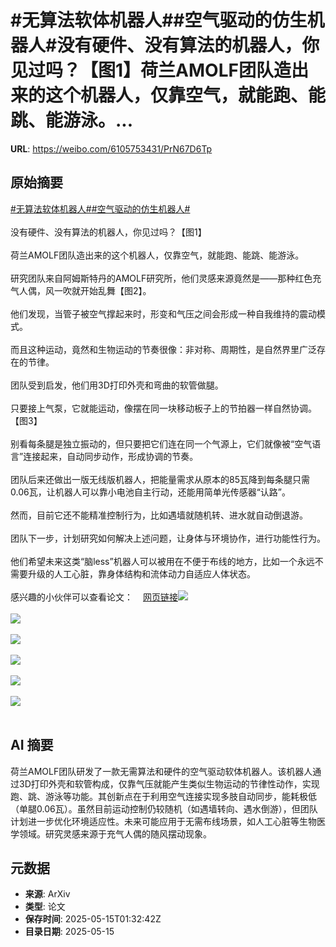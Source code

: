 # #无算法软体机器人##空气驱动的仿生机器人#没有硬件、没有算法的机器人，你见过吗？【图1】荷兰AMOLF团队造出来的这个机器人，仅靠空气，就能跑、能跳、能游泳。...

**URL**: https://weibo.com/6105753431/PrN67D6Tp

## 原始摘要

<a href="https://m.weibo.cn/search?containerid=231522type%3D1%26t%3D10%26q%3D%23%E6%97%A0%E7%AE%97%E6%B3%95%E8%BD%AF%E4%BD%93%E6%9C%BA%E5%99%A8%E4%BA%BA%23&amp;extparam=%23%E6%97%A0%E7%AE%97%E6%B3%95%E8%BD%AF%E4%BD%93%E6%9C%BA%E5%99%A8%E4%BA%BA%23" data-hide=""><span class="surl-text">#无算法软体机器人#</span></a><a href="https://m.weibo.cn/search?containerid=231522type%3D1%26t%3D10%26q%3D%23%E7%A9%BA%E6%B0%94%E9%A9%B1%E5%8A%A8%E7%9A%84%E4%BB%BF%E7%94%9F%E6%9C%BA%E5%99%A8%E4%BA%BA%23&amp;extparam=%23%E7%A9%BA%E6%B0%94%E9%A9%B1%E5%8A%A8%E7%9A%84%E4%BB%BF%E7%94%9F%E6%9C%BA%E5%99%A8%E4%BA%BA%23" data-hide=""><span class="surl-text">#空气驱动的仿生机器人#</span></a><br><br>没有硬件、没有算法的机器人，你见过吗？【图1】<br><br>荷兰AMOLF团队造出来的这个机器人，仅靠空气，就能跑、能跳、能游泳。<br><br>研究团队来自阿姆斯特丹的AMOLF研究所，他们灵感来源竟然是——那种红色充气人偶，风一吹就开始乱舞【图2】。<br><br>他们发现，当管子被空气撑起来时，形变和气压之间会形成一种自我维持的震动模式。<br><br>而且这种运动，竟然和生物运动的节奏很像：非对称、周期性，是自然界里广泛存在的节律。<br><br>团队受到启发，他们用3D打印外壳和弯曲的软管做腿。<br><br>只要接上气泵，它就能运动，像摆在同一块移动板子上的节拍器一样自然协调。【图3】<br><br>别看每条腿是独立振动的，但只要把它们连在同一个气源上，它们就像被“空气语言”连接起来，自动同步动作，形成协调的节奏。<br><br>团队后来还做出一版无线版机器人，把能量需求从原本的85瓦降到每条腿只需0.06瓦，让机器人可以靠小电池自主行动，还能用简单光传感器“认路”。<br><br>然而，目前它还不能精准控制行为，比如遇墙就随机转、进水就自动倒退游。<br><br>团队下一步，计划研究如何解决上述问题，让身体与环境协作，进行功能性行为。<br><br>他们希望未来这类“脑less”机器人可以被用在不便于布线的地方，比如一个永远不需要升级的人工心脏，靠身体结构和流体动力自适应人体状态。<br><br>感兴趣的小伙伴可以查看论文：<a href="https://weibo.cn/sinaurl?u=https%3A%2F%2Fwww.science.org%2Fdoi%2F10.1126%2Fscience.adr3661" data-hide=""><span class="url-icon"><img style="width: 1rem;height: 1rem" src="https://h5.sinaimg.cn/upload/2015/09/25/3/timeline_card_small_web_default.png" referrerpolicy="no-referrer"></span><span class="surl-text">网页链接</span></a><img style="" src="https://tvax2.sinaimg.cn/large/006Fd7o3gy1i1f33jsmsgg30bu06ohdv.gif" referrerpolicy="no-referrer"><br><br><img style="" src="https://tvax4.sinaimg.cn/large/006Fd7o3gy1i1f33kc74pg30bu06oqv5.gif" referrerpolicy="no-referrer"><br><br><img style="" src="https://tvax1.sinaimg.cn/large/006Fd7o3gy1i1f33lfdpzg30bu06ob29.gif" referrerpolicy="no-referrer"><br><br><img style="" src="https://tvax2.sinaimg.cn/large/006Fd7o3gy1i1f33s5jh8g30bu06ob2a.gif" referrerpolicy="no-referrer"><br><br><img style="" src="https://tvax3.sinaimg.cn/large/006Fd7o3gy1i1f33ps3yug30bu06ob29.gif" referrerpolicy="no-referrer"><br><br><img style="" src="https://tvax4.sinaimg.cn/large/006Fd7o3gy1i1f33prwoqg30bu06ox6t.gif" referrerpolicy="no-referrer"><br><br>

## AI 摘要

荷兰AMOLF团队研发了一款无需算法和硬件的空气驱动软体机器人。该机器人通过3D打印外壳和软管构成，仅靠气压就能产生类似生物运动的节律性动作，实现跑、跳、游泳等功能。其创新点在于利用空气连接实现多肢自动同步，能耗极低（单腿0.06瓦）。虽然目前运动控制仍较随机（如遇墙转向、遇水倒游），但团队计划进一步优化环境适应性。未来可能应用于无需布线场景，如人工心脏等生物医学领域。研究灵感来源于充气人偶的随风摆动现象。

## 元数据

- **来源**: ArXiv
- **类型**: 论文
- **保存时间**: 2025-05-15T01:32:42Z
- **目录日期**: 2025-05-15

